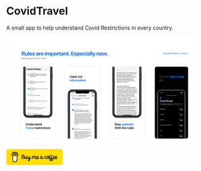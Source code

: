 # CovidTravel
A small app to help understand Covid Restrictions in every country.

![](Assets/Header.png)



[<img src="Assets/bmc-button.png" width="150"></img>](https://buymeacoffee.com/aritropaul)
